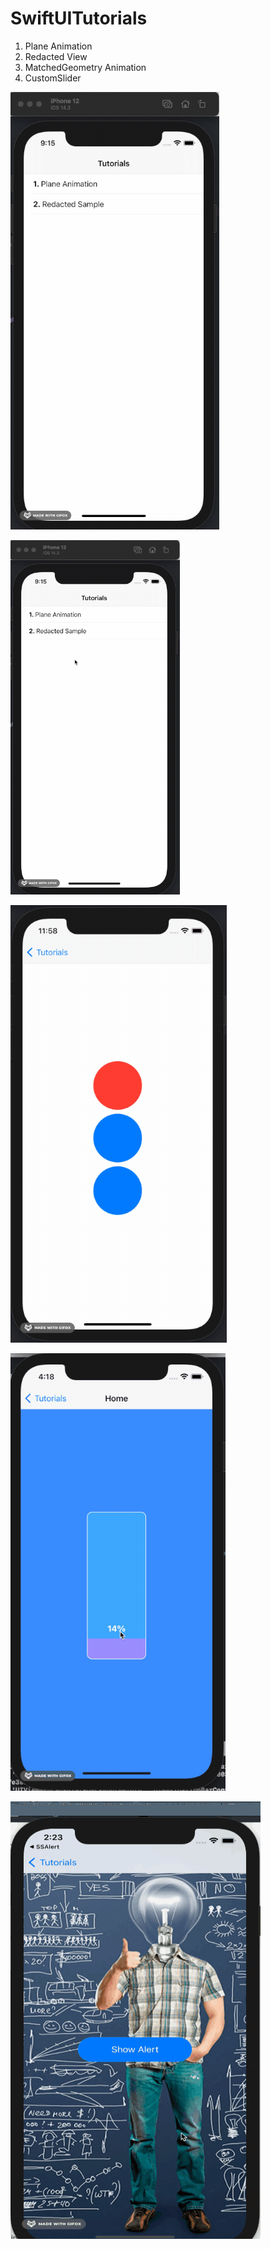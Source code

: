 # SwiftUITutorials
1. Plane Animation
2. Redacted View
3. MatchedGeometry Animation
4. CustomSlider

![Plane.gif](Gifs/Plane.gif)

![Redacted.gif](Gifs/Redacted.gif)

![MatchedGeometryAnimationView.gif](Gifs/MatchedGeometryAnimationView.gif)

![CustomSlider.gif](Gifs/CustomSlider.gif)

![CustomAlert.gif](Gifs/CustomAlert.gif)

